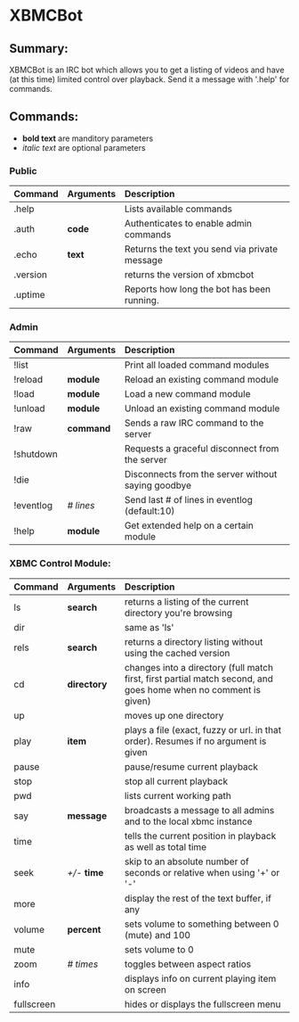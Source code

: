 # XBMCBot

## Summary:
XBMCBot is an IRC bot which allows you to get a listing of videos and have (at this time) limited control over playback. Send it a message with '.help' for commands.

## Commands:
* **bold text** are manditory parameters
* *italic text* are optional parameters

### Public
| Command	| Arguments	| Description					|
|:--------------|:--------------|:----------------------------------------------|
| .help		|		| Lists available commands			
| .auth		| **code**	| Authenticates to enable admin commands	
| .echo		| **text**	| Returns the text you send via private message	
| .version	|		| returns the version of xbmcbot		
| .uptime	|		| Reports how long the bot has been running.	

### Admin
| Command	| Arguments	| Description					|
|:--------------|:--------------|:----------------------------------------------|
| !list		|		| Print all loaded command modules
| !reload	| **module**	| Reload an existing command module
| !load		| **module**	| Load a new command module
| !unload	| **module**	| Unload an existing command module
| !raw		| **command**	| Sends a raw IRC command to the server
| !shutdown	|		| Requests a graceful disconnect from the server
| !die		|		| Disconnects from the server without saying goodbye
| !eventlog	| *# lines*	| Send last # of lines in eventlog (default:10)
| !help		| **module**	| Get extended help on a certain module

### XBMC Control Module:
| Command	| Arguments	| Description					|
|:--------------|:--------------|:----------------------------------------------|
| ls		| **search**	| returns a listing of the current directory you're browsing
| dir		| 		| same as 'ls'
| rels		| **search**	| returns a directory listing without using the cached version
| cd		| **directory**	| changes into a directory (full match first, first partial match second, and goes home when no comment is given)
| up		| 		| moves up one directory
| play		| **item**	| plays a file (exact, fuzzy or url. in that order). Resumes if no argument is given
| pause		| 		| pause/resume current playback
| stop		| 		| stop all current playback
| pwd		| 		| lists current working path
| say		| **message**	| broadcasts a message to all admins and to the local xbmc instance
| time		| 		| tells the current position in playback as well as total time
| seek		| *+/-* **time**| skip to an absolute number of seconds or relative when using '+' or '-'
| more		| 		| display the rest of the text buffer, if any
| volume	| **percent**	| sets volume to something between 0 (mute) and 100
| mute		| 		| sets volume to 0
| zoom		| *# times*	| toggles between aspect ratios
| info		| 		| displays info on current playing item on screen
| fullscreen	| 		| hides or displays the fullscreen menu